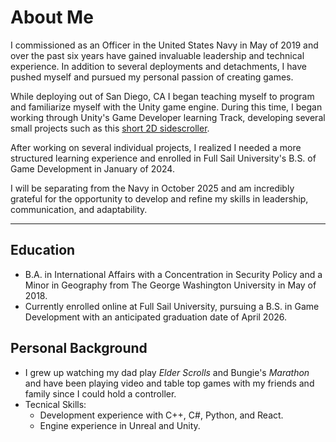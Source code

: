 # About Me
I commissioned as an Officer in the United States Navy in May of 2019 and over the past six years have gained invaluable leadership and technical experience. In addition to several deployments and detachments, I have pushed myself and pursued my personal passion of creating games.

While deploying out of San Diego, CA I began teaching myself to program and familiarize myself with the Unity game engine. During this time, I began working through Unity's Game Developer learning Track, developing several small projects such as this [short 2D sidescroller]().

After working on several individual projects, I realized I needed a more structured learning experience and enrolled in Full Sail University's B.S. of Game Development in January of 2024.

I will be separating from the Navy in October 2025 and am incredibly grateful for the opportunity to develop and refine my skills in leadership, communication, and adaptability.

---

## Education
- B.A. in International Affairs with a Concentration in Security Policy and a Minor in Geography from The George Washington University in May of 2018.
- Currently enrolled online at Full Sail University, pursuing a B.S. in Game Development with an anticipated graduation date of April 2026.

## Personal Background
- I grew up watching my dad play _Elder Scrolls_ and Bungie's _Marathon_ and have been playing video and table top games with my friends and family since I could hold a controller.
- Tecnical Skills:
  -   Development experience with C++, C#, Python, and React.
  -   Engine experience in Unreal and Unity.
